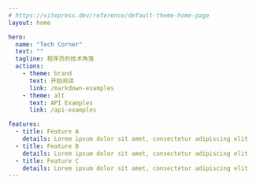 ```yaml
---
# https://vitepress.dev/reference/default-theme-home-page
layout: home

hero:
  name: "Tech Corner"
  text: ""
  tagline: 程序员的技术角落
  actions:
    - theme: brand
      text: 开始阅读
      link: /markdown-examples
    - theme: alt
      text: API Examples
      link: /api-examples

features:
  - title: Feature A
    details: Lorem ipsum dolor sit amet, consectetur adipiscing elit
  - title: Feature B
    details: Lorem ipsum dolor sit amet, consectetur adipiscing elit
  - title: Feature C
    details: Lorem ipsum dolor sit amet, consectetur adipiscing elit
---
```


